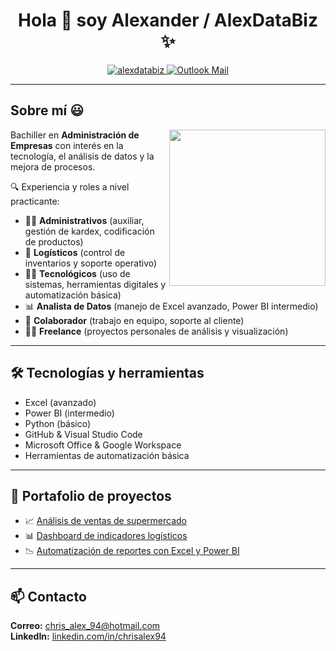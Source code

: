 <h1 align="center">Hola 👋 soy Alexander / AlexDataBiz ✨</h1>

<p align="center">
  <a href="https://www.linkedin.com/in/chrisalex94/" target="blank">
    <img src="https://img.shields.io/badge/LinkedIn-0077B5?style=for-the-badge&logo=linkedin&logoColor=white" alt="alexdatabiz"/>
  </a>
  <a href="mailto:chris_alex_94@hotmail.com" target="blank">
    <img src="https://img.shields.io/badge/Microsoft_Outlook-0078D4?style=for-the-badge&logo=microsoft-outlook&logoColor=white" alt="Outlook Mail" />
  </a>
</p>

---

<h2>Sobre mí 😃</h2>

<picture>
  <img align="right" src="https://github.com/7oSkaaa/7oSkaaa/blob/main/Images/Right_Side.gif?raw=true" width="250px">
</picture>

Bachiller en **Administración de Empresas** con interés en la tecnología, el análisis de datos y la mejora de procesos.

🔍 Experiencia y roles a nivel practicante:

- 👨‍💼 **Administrativos** (auxiliar, gestión de kardex, codificación de productos)  
- 🚚 **Logísticos** (control de inventarios y soporte operativo)  
- 🧑‍💻 **Tecnológicos** (uso de sistemas, herramientas digitales y automatización básica)  
- 📊 **Analista de Datos** (manejo de Excel avanzado, Power BI intermedio)  
- 🤝 **Colaborador** (trabajo en equipo, soporte al cliente)  
- 🧑‍🎨 **Freelance** (proyectos personales de análisis y visualización)  

---

## 🛠️ Tecnologías y herramientas

- Excel (avanzado)  
- Power BI (intermedio)  
- Python (básico)  
- GitHub & Visual Studio Code
- Microsoft Office & Google Workspace 
- Herramientas de automatización básica  

---

## 📁 Portafolio de proyectos

- 📈 [Análisis de ventas de supermercado](#)  
- 📊 [Dashboard de indicadores logísticos](#)  
- 📉 [Automatización de reportes con Excel y Power BI](#)

---

## 📫 Contacto

**Correo:** chris_alex_94@hotmail.com  
**LinkedIn:** [linkedin.com/in/chrisalex94](https://www.linkedin.com/in/chrisalex94/)

<!--Intro end-->
